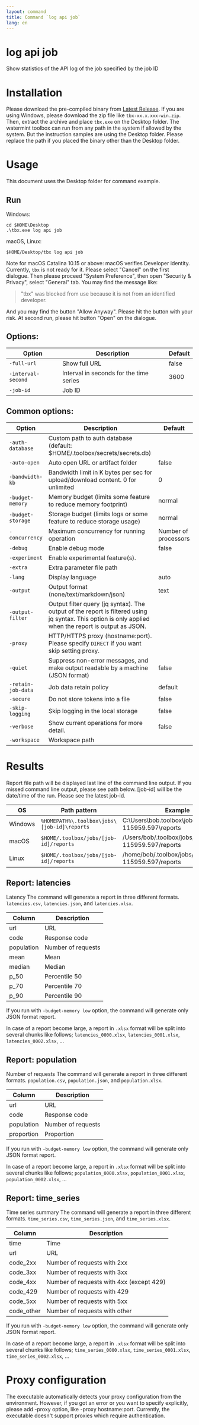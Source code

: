 ```yaml
---
layout: command
title: Command `log api job`
lang: en
---
```


# log api job

Show statistics of the API log of the job specified by the job ID 

# Installation

Please download the pre-compiled binary from [Latest Release](https://github.com/watermint/toolbox/releases/latest). If you are using Windows, please download the zip file like `tbx-xx.x.xxx-win.zip`. Then, extract the archive and place `tbx.exe` on the Desktop folder. 
The watermint toolbox can run from any path in the system if allowed by the system. But the instruction samples are using the Desktop folder. Please replace the path if you placed the binary other than the Desktop folder.

# Usage

This document uses the Desktop folder for command example.

## Run

Windows:
```
cd $HOME\Desktop
.\tbx.exe log api job 
```

macOS, Linux:
```
$HOME/Desktop/tbx log api job 
```

Note for macOS Catalina 10.15 or above: macOS verifies Developer identity. Currently, `tbx` is not ready for it. Please select "Cancel" on the first dialogue. Then please proceed "System Preference", then open "Security & Privacy", select "General" tab.
You may find the message like:
> "tbx" was blocked from use because it is not from an identified developer.

And you may find the button "Allow Anyway". Please hit the button with your risk. At second run, please hit button "Open" on the dialogue.

## Options:

| Option             | Description                             | Default |
|--------------------|-----------------------------------------|---------|
| `-full-url`        | Show full URL                           | false   |
| `-interval-second` | Interval in seconds for the time series | 3600    |
| `-job-id`          | Job ID                                  |         |

## Common options:

| Option             | Description                                                                                                                                           | Default              |
|--------------------|-------------------------------------------------------------------------------------------------------------------------------------------------------|----------------------|
| `-auth-database`   | Custom path to auth database (default: $HOME/.toolbox/secrets/secrets.db)                                                                             |                      |
| `-auto-open`       | Auto open URL or artifact folder                                                                                                                      | false                |
| `-bandwidth-kb`    | Bandwidth limit in K bytes per sec for upload/download content. 0 for unlimited                                                                       | 0                    |
| `-budget-memory`   | Memory budget (limits some feature to reduce memory footprint)                                                                                        | normal               |
| `-budget-storage`  | Storage budget (limits logs or some feature to reduce storage usage)                                                                                  | normal               |
| `-concurrency`     | Maximum concurrency for running operation                                                                                                             | Number of processors |
| `-debug`           | Enable debug mode                                                                                                                                     | false                |
| `-experiment`      | Enable experimental feature(s).                                                                                                                       |                      |
| `-extra`           | Extra parameter file path                                                                                                                             |                      |
| `-lang`            | Display language                                                                                                                                      | auto                 |
| `-output`          | Output format (none/text/markdown/json)                                                                                                               | text                 |
| `-output-filter`   | Output filter query (jq syntax). The output of the report is filtered using jq syntax. This option is only applied when the report is output as JSON. |                      |
| `-proxy`           | HTTP/HTTPS proxy (hostname:port). Please specify `DIRECT` if you want skip setting proxy.                                                             |                      |
| `-quiet`           | Suppress non-error messages, and make output readable by a machine (JSON format)                                                                      | false                |
| `-retain-job-data` | Job data retain policy                                                                                                                                | default              |
| `-secure`          | Do not store tokens into a file                                                                                                                       | false                |
| `-skip-logging`    | Skip logging in the local storage                                                                                                                     | false                |
| `-verbose`         | Show current operations for more detail.                                                                                                              | false                |
| `-workspace`       | Workspace path                                                                                                                                        |                      |

# Results

Report file path will be displayed last line of the command line output. If you missed command line output, please see path below. [job-id] will be the date/time of the run. Please see the latest job-id.

| OS      | Path pattern                                | Example                                                |
|---------|---------------------------------------------|--------------------------------------------------------|
| Windows | `%HOMEPATH%\.toolbox\jobs\[job-id]\reports` | C:\Users\bob\.toolbox\jobs\20190909-115959.597\reports |
| macOS   | `$HOME/.toolbox/jobs/[job-id]/reports`      | /Users/bob/.toolbox/jobs/20190909-115959.597/reports   |
| Linux   | `$HOME/.toolbox/jobs/[job-id]/reports`      | /home/bob/.toolbox/jobs/20190909-115959.597/reports    |

## Report: latencies

Latency
The command will generate a report in three different formats. `latencies.csv`, `latencies.json`, and `latencies.xlsx`.

| Column     | Description        |
|------------|--------------------|
| url        | URL                |
| code       | Response code      |
| population | Number of requests |
| mean       | Mean               |
| median     | Median             |
| p_50       | Percentile 50      |
| p_70       | Percentile 70      |
| p_90       | Percentile 90      |

If you run with `-budget-memory low` option, the command will generate only JSON format report.

In case of a report become large, a report in `.xlsx` format will be split into several chunks like follows; `latencies_0000.xlsx`, `latencies_0001.xlsx`, `latencies_0002.xlsx`, ...

## Report: population

Number of requests
The command will generate a report in three different formats. `population.csv`, `population.json`, and `population.xlsx`.

| Column     | Description        |
|------------|--------------------|
| url        | URL                |
| code       | Response code      |
| population | Number of requests |
| proportion | Proportion         |

If you run with `-budget-memory low` option, the command will generate only JSON format report.

In case of a report become large, a report in `.xlsx` format will be split into several chunks like follows; `population_0000.xlsx`, `population_0001.xlsx`, `population_0002.xlsx`, ...

## Report: time_series

Time series summary
The command will generate a report in three different formats. `time_series.csv`, `time_series.json`, and `time_series.xlsx`.

| Column     | Description                              |
|------------|------------------------------------------|
| time       | Time                                     |
| url        | URL                                      |
| code_2xx   | Number of requests with 2xx              |
| code_3xx   | Number of requests with 3xx              |
| code_4xx   | Number of requests with 4xx (except 429) |
| code_429   | Number of requests with 429              |
| code_5xx   | Number of requests with 5xx              |
| code_other | Number of requests with other            |

If you run with `-budget-memory low` option, the command will generate only JSON format report.

In case of a report become large, a report in `.xlsx` format will be split into several chunks like follows; `time_series_0000.xlsx`, `time_series_0001.xlsx`, `time_series_0002.xlsx`, ...

# Proxy configuration

The executable automatically detects your proxy configuration from the environment. However, if you got an error or you want to specify explicitly, please add -proxy option, like -proxy hostname:port. Currently, the executable doesn't support proxies which require authentication.


